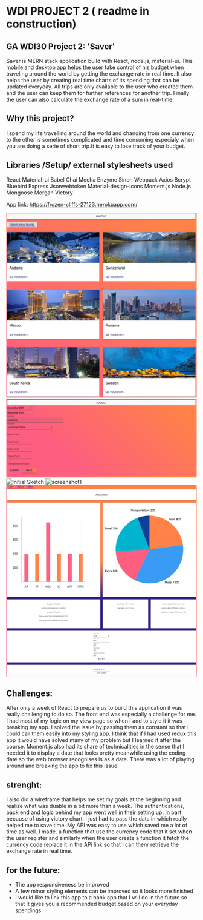 # WDI PROJECT 2 ( readme in construction)

## GA WDI30 Project 2: 'Saver'

Saver is MERN stack application build with React, node.js, material-ui. This mobile and desktop app helps the user take control of his budget when traveling around the world by getting the exchange rate in real time. It also helps the user by creating real time charts of its spending that can be updated everyday. All trips are only available to the user who created them and the user can keep them for further references for another trip. Finally the user can also calculate the exchange rate of a sum in real-time.

## Why this project?

I spend my life travelling around the world and changing from one currency to the other is sometimes complicated and time consuming especialy when you are doing a serie of short trip.It is easy to lose track of your budget.

## Libraries /Setup/ external stylesheets used

React
Material-ui
Babel
Chai
Mocha
Enzyme
Sinon
Webpack
Axios
Bcrypt
Bluebird
Express
Jsonwebtoken
Material-design-icons
Moment.js
Node.js
Mongoose
Morgan
Victory

App link: [https://frozen-cliffs-27123.herokuapp.com/ ]()

![Initial Sketch](src/readmeimage/index.png)
![screenshot2](src/readmeimage/new.png)
![Initial Sketch](readmeimage/login.png)
![screenshot1](src/readmeimage/post.png)
![screenshot1](src/readmeimage/view.png)


## Challenges:

After only a week of React to prepare us to build this application it was really challenging to do so.
The front end was especially a challenge for me.
I had most of my logic on my view page so when I add to style it it was breaking my app. I solved the issue by passing them as constant so that I could call them easily into my styling app. I think that if I had used redux this app it would have solved many of my problem but I learned it after the course. 
Moment.js also had its share of technicalities in the sense that I needed it to display a date that looks pretty meanwhile using the coding date so the web browser recognises is as a date. There was a lot of playing around and breaking the app to fix this issue.


## strenght:

I also did a wireframe that helps me set my goals at the beginning and realize what was duable in a bit more than a week. The authentications, back end and logic behind my app went well in their setting up. In part because of using victory chart, I just had to pass the data in which really helped me to save time. My API was easy to use which saved me a lot of time as well. I made. a function that use the currency code that it set when the user register and similarly when the user create a function it fetch the currency code replace it in the APi link so that I can thenr retrieve the exchange rate in real time. 

## for the future:

* The app responsiveness be improved
* A few minor styling elements can be improved so it looks more finished
* I would like to link this app to a bank app that I will do in the future so that it gives you a recommended budget based on your everyday spendings.


 

